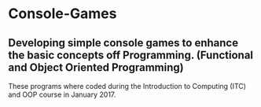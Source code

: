 # Console-Games
Developing simple console games to enhance the basic concepts off Programming. (Functional and Object Oriented Programming)
----------------------------------------------------------------------------------------------------------------------------
These programs where coded during the Introduction to Computing (ITC) and OOP course in January 2017.
